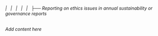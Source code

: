 ###### |   |   |   |   |   ├── Reporting on ethics issues in annual sustainability or governance reports

*Add content here*